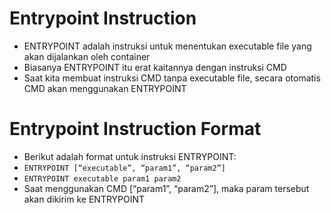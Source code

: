# Entrypoint Instruction

- ENTRYPOINT adalah instruksi untuk menentukan executable file yang akan dijalankan oleh container
- Biasanya ENTRYPOINT itu erat kaitannya dengan instruksi CMD 
- Saat kita membuat instruksi CMD tanpa executable file, secara otomatis CMD akan menggunakan ENTRYPOINT 

# Entrypoint Instruction Format

- Berikut adalah format untuk instruksi ENTRYPOINT:
- `ENTRYPOINT [“executable”, “param1”, “param2”]` 
- `ENTRYPOINT executable param1 param2` 
- Saat menggunakan CMD [“param1”, “param2”], maka param tersebut akan dikirim ke ENTRYPOINT 